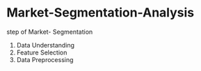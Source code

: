 # Market-Segmentation-Analysis

step of Market- Segmentation 
1) Data Understanding 
2) Feature Selection 
3) Data Preprocessing 